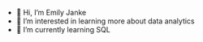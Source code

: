 - 👋 Hi, I’m Emily Janke
- 👀 I’m interested in learning more about data analytics
- 🌱 I’m currently learning SQL
